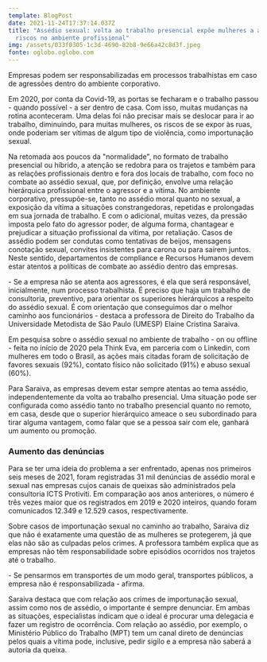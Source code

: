 ```yaml
---
template: BlogPost
date: 2021-11-24T17:37:14.037Z
title: "Assédio sexual: volta ao trabalho presencial expõe mulheres a antigos
  riscos no ambiente profissional"
img: /assets/033f0305-1c3d-4690-82b8-9e66a42c8d3f.jpeg
fonte: oglobo.oglobo.com
---
```

Empresas podem ser responsabilizadas em processos trabalhistas em caso de agressões dentro do ambiente corporativo.

Em 2020, por conta da Covid-19, as portas se fecharam e o trabalho passou - quando possível - a ser dentro de casa. Com isso, muitas mudanças na rotina aconteceram. Uma delas foi não precisar mais se deslocar para ir ao trabalho, diminuindo, para muitas mulheres, os riscos de se expor às ruas, onde poderiam ser vítimas de algum tipo de violência, como importunação sexual.

Na retomada aos poucos da "normalidade", no formato de trabalho presencial ou híbrido, a atenção se redobra para os trajetos e também para as relações profissionais dentro e fora dos locais de trabalho, com foco no combate ao assédio sexual, que, por definição, envolve uma relação hierárquica profissional entre o agressor e a vítima. No ambiente corporativo, pressupõe-se, tanto no assédio moral quanto no sexual, a exposição da vítima a situações constrangedoras, repetidas e prolongadas em sua jornada de trabalho. E com o adicional, muitas vezes, da pressão imposta pelo fato do agressor poder, de alguma forma, chantagear e prejudicar a situação profissional da vítima, por retaliação. Casos de assédio podem ser condutas como tentativas de beijos, mensagens conotação sexual, convites insistentes para carona ou para saírem juntos. Neste sentido, departamentos de compliance e Recursos Humanos devem estar atentos a políticas de combate ao assédio dentro das empresas.

\- Se a empresa não se atenta aos agressores, é ela que será responsável, inicialmente, num processo trabalhista. É preciso que haja um trabalho de consultoria, preventivo, para orientar os superiores hierárquicos a respeito do assédio sexual. É com orientação que conseguimos dar o melhor caminho aos funcionários - destaca a professora de Direito do Trabalho da Universidade Metodista de São Paulo (UMESP) Elaine Cristina Saraiva.

Em pesquisa sobre o assédio sexual no ambiente de trabalho - on ou offline - feita no início de 2020 pela Think Eva, em parceria com o Linkedin, com mulheres em todo o Brasil, as ações mais citadas foram de solicitação de favores sexuais (92%), contato físico não solicitado (91%) e abuso sexual (60%).

Para Saraiva, as empresas devem estar sempre atentas ao tema assédio, independentemente da volta ao trabalho presencial. Uma situação pode ser configurada como assédio tanto no trabalho presencial quanto no remoto, em casa, desde que o superior hierárquico ameace o seu subordinado para tirar alguma vantagem, como falar que se a pessoa sair com ele, ganhará um aumento ou promoção.

### Aumento das denúncias

Para se ter uma ideia do problema a ser enfrentado, apenas nos primeiros seis meses de 2021, foram registradas 31 mil denúncias de assédio moral e sexual nas empresas cujos canais de queixas são administrados pela consultoria ICTS Protiviti. Em comparação aos anos anteriores, o número é três vezes maior que os registrados em 2019 e 2020 inteiros, quando foram comunicados 12.349 e 12.529 casos, respectivamente.

Sobre casos de importunação sexual no caminho ao trabalho, Saraiva diz que não é exatamente uma questão de as mulheres se protegerem, já que elas não são as culpadas pelos crimes. A professora também explica que as empresas não têm responsabilidade sobre episódios ocorridos nos trajetos até o trabalho.

\- Se pensarmos em transportes de um modo geral, transportes públicos, a empresa não é responsabilizada - afirma. 

Saraiva destaca que com relação aos crimes de importunação sexual, assim como nos de assédio, o importante é sempre denunciar. Em ambas as situações, especialistas indicam que o ideal é procurar uma delegacia e fazer um registro de ocorrência. Com relação ao assédio, por exemplo, o Ministério Público do Trabalho (MPT) tem um canal direto de denúncias pelos quais a vítima pode, inclusive, pedir sigilo e a empresa não saberá a autoria da queixa.